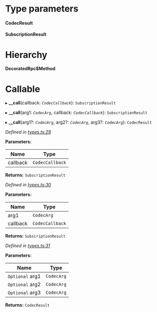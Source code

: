 

# Type parameters
#### CodecResult 
#### SubscriptionResult 
# Hierarchy

**DecoratedRpc$Method**

# Callable
▸ **__call**(callback: *`CodecCallback`*): `SubscriptionResult`

▸ **__call**(arg1: *`CodecArg`*, callback: *`CodecCallback`*): `SubscriptionResult`

▸ **__call**(arg1?: *`CodecArg`*, arg2?: *`CodecArg`*, arg3?: *`CodecArg`*): `CodecResult`

*Defined in [types.ts:29](https://github.com/polkadot-js/api/blob/6ea665d/packages/api/src/types.ts#L29)*

**Parameters:**

| Name | Type |
| ------ | ------ |
| callback | `CodecCallback` |

**Returns:** `SubscriptionResult`

*Defined in [types.ts:30](https://github.com/polkadot-js/api/blob/6ea665d/packages/api/src/types.ts#L30)*

**Parameters:**

| Name | Type |
| ------ | ------ |
| arg1 | `CodecArg` |
| callback | `CodecCallback` |

**Returns:** `SubscriptionResult`

*Defined in [types.ts:31](https://github.com/polkadot-js/api/blob/6ea665d/packages/api/src/types.ts#L31)*

**Parameters:**

| Name | Type |
| ------ | ------ |
| `Optional` arg1 | `CodecArg` |
| `Optional` arg2 | `CodecArg` |
| `Optional` arg3 | `CodecArg` |

**Returns:** `CodecResult`

